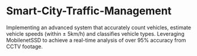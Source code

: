 # Smart-City-Traffic-Management
Implementing an advanced system that accurately count vehicles, estimate vehicle speeds (within ± 5km/h) and classifies      vehicle types. Leveraging MobilenetSSD to achieve a real-time analysis of over 95% accuracy from CCTV footage.
